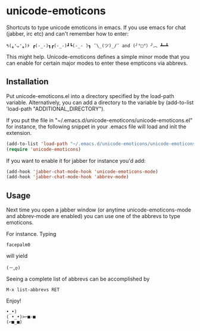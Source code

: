 # unicode-emoticons
Shortcuts to type unicode emoticons in emacs. If you use emacs for chat (jabber, irc etc) and can't remember how to enter:

```
٩(⁎❛ᴗ❛⁎)۶ ┏(-_-)┓┏(-_-)┛┗(-_-﻿ )┓ ¯\_(ツ)_/¯ and (╯°□°）╯︵ ┻━┻
```

This might help. Unicode-emoticons defines a simple minor mode that you can enable for certain major modes to enter these empticons via abbrevs.

## Installation

Put unicode-emoticons.el into a directory specified by the load-path variable. Alternatively, you can add a directory to the variable by (add-to-list 'load-path "ADDITIONAL_DIRECTORY").

If you put the file in "~/.emacs.d/unicode-emoticons/unicode-emoticons.el" for instance, the following snippet in your .emacs file will load and init the extension.

```lisp
(add-to-list 'load-path "~/.emacs.d/unicode-emoticons/unicode-emoticons.el")
(require 'unicode-emoticons)
```

If you want to enable it for jabber for instance you'd add:

```lisp
(add-hook 'jabber-chat-mode-hook 'unicode-emoticons-mode)
(add-hook 'jabber-chat-mode-hook 'abbrev-mode)
```

## Usage

Next time you open a jabber window (or anytime unicode-emoticons-mode and abbrev-mode are enabled) you can use one of the abbrevs to type emoticons.

For instance. Typing

```
facepalm0
```

will yield

```
(－‸ლ)
```

Seeing a complete list of abbrevs can be accomplished by

```
M-x list-abbrevs RET
```

Enjoy!

```
•_•)
( •_•)>⌐■-■
(⌐■_■)
 ```